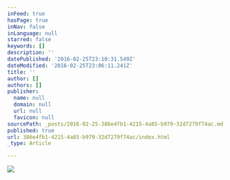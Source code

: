 ```yaml
---
inFeed: true
hasPage: true
inNav: false
inLanguage: null
starred: false
keywords: []
description: ''
datePublished: '2016-02-25T23:10:31.549Z'
dateModified: '2016-02-25T23:06:11.241Z'
title: ''
author: []
authors: []
publisher:
  name: null
  domain: null
  url: null
  favicon: null
sourcePath: _posts/2016-02-25-386e4fb1-4215-4a85-b979-32d7279f74ac.md
published: true
url: 386e4fb1-4215-4a85-b979-32d7279f74ac/index.html
_type: Article

---
```

![](https://the-grid-user-content.s3-us-west-2.amazonaws.com/e9b5647b-e52e-4d2f-8000-95fac663477c.jpg)